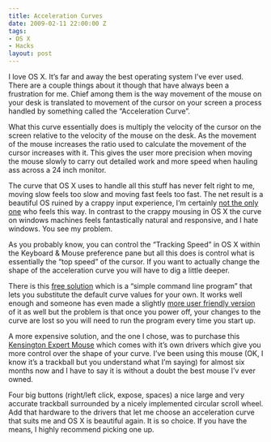 ```yaml
---
title: Acceleration Curves
date: 2009-02-11 22:00:00 Z
tags:
- OS X
- Hacks
layout: post
---
```

I love OS X. It’s far and away the best operating system I’ve ever used.  There are a couple things about it though that have always been a frustration for me. Chief among them is the way movement of the mouse on your desk is translated to movement of the cursor on your screen a process handled by something called the “Acceleration Curve”.

What this curve essentially does is multiply the velocity of the cursor on the screen relative to the velocity of the mouse on the desk. As the movement of the mouse increases the ratio used to calculate the movement of the cursor increases with it. This gives the user more precision when moving the mouse slowly to carry out detailed work and more speed when hauling ass across a 24 inch monitor.

The curve that OS X uses to handle all this stuff has never felt right to me, moving slow feels too slow and moving fast feels too fast. The net result is a beautiful OS ruined by a crappy input experience, I’m certainly <a href="http://letmegooglethatforyou.com/?q=os+x+acceleration+curve">not the only one</a>  who feels this way.  In contrast to the crappy mousing in OS X the curve on windows machines feels fantastically natural and responsive, and I hate windows. You see my problem.

As you probably know, you can control the “Tracking Speed” in OS X within the Keyboard &amp; Mouse preference pane but all this does is control what is essentially the “top speed” of the cursor. If you want to actually change the shape of the acceleration curve you will have to dig a little deeper.

There is this <a href="http://www.knockknock.org.uk/mac/">free solution</a> which is a “simple command line program” that lets you substitute the default curve values for your own.  It works well enough and someone has even made a slightly <a href="http://lavacat.com/iMouseFix/">more user friendly version</a> of it as well but the problem is that once you power off, your changes to the curve are lost so you will need to run the program every time you start up.

A more expensive solution, and the one I chose, was to purchase this <a href="http://us.kensington.com/html/2200.html">Kensington Expert Mouse</a> which comes with it’s own drivers which give you more control over the shape of your curve.  I’ve been using this mouse (OK, I know it’s a trackball but you understand what I’m saying) for almost six months now and I have to say it is without a doubt the best mouse I’v ever owned.

Four big buttons (right/left click, expose, spaces) a nice large and very accurate trackball surrounded by a nicely implemented circular scroll wheel. Add that hardware to the drivers that let me choose an acceleration curve that suits me and OS X is beautiful again. It is so choice.  If you have the means, I highly recommend picking one up.